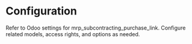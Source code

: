 # Configuration

Refer to Odoo settings for mrp_subcontracting_purchase_link. Configure related models, access rights, and options as needed.
